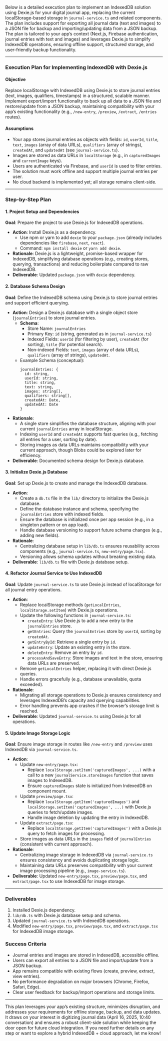 Below is a detailed execution plan to implement an IndexedDB solution using Dexie.js for your digital journal app, replacing the current localStorage-based storage in `journal-service.ts` and related components. The plan includes support for exporting all journal data (text and images) to a JSON file for backup and importing/updating data from a JSON backup. The plan is tailored to your app’s context (Next.js, Firebase authentication, journal entries with text and images) and leverages Dexie.js to simplify IndexedDB operations, ensuring offline support, structured storage, and user-friendly backup functionality.

---

### Execution Plan for Implementing IndexedDB with Dexie.js

#### Objective
Replace localStorage with IndexedDB using Dexie.js to store journal entries (text, images, qualifiers, timestamps) in a structured, scalable manner. Implement export/import functionality to back up all data to a JSON file and restore/update from a JSON backup, maintaining compatibility with your app’s existing functionality (e.g., `/new-entry`, `/preview`, `/extract`, `/entries` routes).

#### Assumptions
- Your app stores journal entries as objects with fields: `id`, `userId`, `title`, `text`, `images` (array of data URLs), `qualifiers` (array of strings), `createdAt`, and `updatedAt` (see `journal-service.ts`).
- Images are stored as data URLs in `localStorage` (e.g., in `capturedImages` and `currentImage` keys).
- Users are authenticated via Firebase, and `userId` is used to filter entries.
- The solution must work offline and support multiple journal entries per user.
- No cloud backend is implemented yet; all storage remains client-side.

---

### Step-by-Step Plan

#### 1. Project Setup and Dependencies
**Goal**: Prepare the project to use Dexie.js for IndexedDB operations.

- **Action**: Install Dexie.js as a dependency.
  - Use npm or yarn to add `dexie` to your `package.json` (already includes dependencies like `firebase`, `next`, `react`).
  - Command: `npm install dexie` or `yarn add dexie`.
- **Rationale**: Dexie.js is a lightweight, promise-based wrapper for IndexedDB, simplifying database operations (e.g., creating stores, querying, transactions) and reducing boilerplate compared to raw IndexedDB.
- **Deliverable**: Updated `package.json` with `dexie` dependency.


#### 2. Database Schema Design
**Goal**: Define the IndexedDB schema using Dexie.js to store journal entries and support efficient querying.

- **Action**: Design a Dexie.js database with a single object store (`journalEntries`) to store journal entries.
  - **Schema**:
    - Store Name: `journalEntries`
    - Primary Key: `id` (string, generated as in `journal-service.ts`)
    - Indexed Fields: `userId` (for filtering by user), `createdAt` (for sorting), `title` (for potential search).
    - Non-indexed Fields: `text`, `images` (array of data URLs), `qualifiers` (array of strings), `updatedAt`.
  - Example Schema (conceptual):
    ```
    journalEntries: {
      id: string,
      userId: string,
      title: string,
      text: string,
      images: string[],
      qualifiers: string[],
      createdAt: Date,
      updatedAt: Date
    }
    ```
- **Rationale**:
  - A single store simplifies the database structure, aligning with your current `journalEntries` array in localStorage.
  - Indexing `userId` and `createdAt` supports fast queries (e.g., fetching all entries for a user, sorting by date).
  - Storing images as data URLs maintains compatibility with your current approach, though Blobs could be explored later for efficiency.
- **Deliverable**: Documented schema design for Dexie.js database.


#### 3. Initialize Dexie.js Database
**Goal**: Set up Dexie.js to create and manage the IndexedDB database.

- **Action**:
  - Create a `db.ts` file in the `lib/` directory to initialize the Dexie.js database.
  - Define the database instance and schema, specifying the `journalEntries` store with indexed fields.
  - Ensure the database is initialized once per app session (e.g., in a singleton pattern or on app load).
  - Handle database versioning to support future schema changes (e.g., adding new fields).
- **Rationale**:
  - Centralizing database setup in `lib/db.ts` ensures reusability across components (e.g., `journal-service.ts`, `new-entry/page.tsx`).
  - Versioning allows schema updates without breaking existing data.
- **Deliverable**: `lib/db.ts` file with Dexie.js database setup.

#### 4. Refactor Journal Service to Use IndexedDB
**Goal**: Update `journal-service.ts` to use Dexie.js instead of localStorage for all journal entry operations.

- **Action**:
  - Replace localStorage methods (`getLocalEntries`, `localStorage.setItem`) with Dexie.js operations.
  - Update the following functions in `journal-service.ts`:
    - `createEntry`: Use Dexie.js to add a new entry to the `journalEntries` store.
    - `getEntries`: Query the `journalEntries` store by `userId`, sorting by `createdAt`.
    - `getEntryById`: Retrieve a single entry by `id`.
    - `updateEntry`: Update an existing entry in the store.
    - `deleteEntry`: Remove an entry by `id`.
    - `processAndSaveEntry`: Store images and text in the store, ensuring data URLs are preserved.
  - Remove `getLocalEntries` helper, replacing it with direct Dexie.js queries.
  - Handle errors gracefully (e.g., database unavailable, quota exceeded).
- **Rationale**:
  - Migrating all storage operations to Dexie.js ensures consistency and leverages IndexedDB’s capacity and querying capabilities.
  - Error handling prevents app crashes if the browser’s storage limit is reached.
- **Deliverable**: Updated `journal-service.ts` using Dexie.js for all operations.

#### 5. Update Image Storage Logic
**Goal**: Ensure image storage in routes like `/new-entry` and `/preview` uses IndexedDB via `journal-service.ts`.

- **Action**:
  - Update `new-entry/page.tsx`:
    - Replace `localStorage.setItem('capturedImages', ...)` with a call to a new `journalService.storeImages` function that saves images to IndexedDB.
    - Ensure `capturedImages` state is initialized from IndexedDB on component mount.
  - Update `preview/page.tsx`:
    - Replace `localStorage.getItem('capturedImages')` and `localStorage.setItem('capturedImages', ...)` with Dexie.js queries to fetch/update images.
    - Handle image deletion by updating the entry in IndexedDB.
  - Update `extract/page.tsx`:
    - Replace `localStorage.getItem('capturedImages')` with a Dexie.js query to fetch images for processing.
  - Store images as data URLs in the `images` field of `journalEntries` (consistent with current approach).
- **Rationale**:
  - Centralizing image storage in IndexedDB via `journal-service.ts` ensures consistency and avoids duplicating storage logic.
  - Maintaining data URLs preserves compatibility with your current image processing pipeline (e.g., `image-service.ts`).
- **Deliverable**: Updated `new-entry/page.tsx`, `preview/page.tsx`, and `extract/page.tsx` to use IndexedDB for image storage.

---

### Deliverables
1. Installed Dexie.js dependency.
2. `lib/db.ts` with Dexie.js database setup and schema.
3. Updated `journal-service.ts` with IndexedDB operations.
4. Modified `new-entry/page.tsx`, `preview/page.tsx`, and `extract/page.tsx` for IndexedDB image storage.

### Success Criteria
- Journal entries and images are stored in IndexedDB, accessible offline.
- Users can export all entries to a JSON file and import/update from a JSON backup.
- App remains compatible with existing flows (create, preview, extract, view entries).
- No performance degradation on major browsers (Chrome, Firefox, Safari, Edge).
- Clear user feedback for backup/import operations and storage limits.

---

This plan leverages your app’s existing structure, minimizes disruption, and addresses your requirements for offline storage, backup, and data updates. It draws on your interest in digitizing journal data (April 16, 2025, 10:40 conversation) and ensures a robust client-side solution while keeping the door open for future cloud integration. If you need further details on any step or want to explore a hybrid IndexedDB + cloud approach, let me know!
